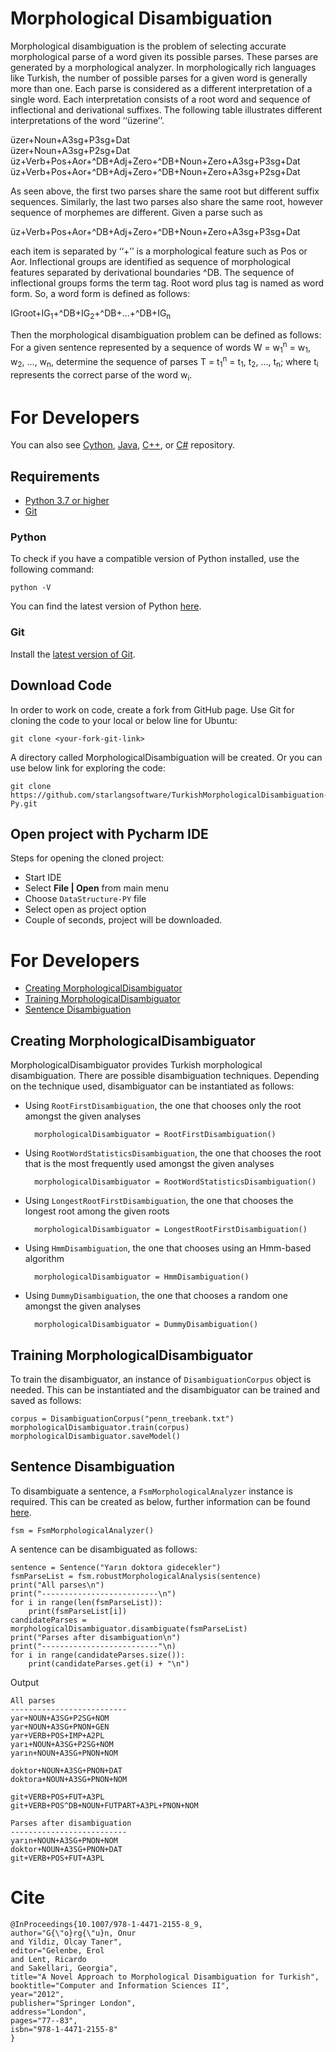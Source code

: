 Morphological Disambiguation
============

Morphological disambiguation is the problem of selecting accurate morphological parse of a word given its possible parses. These parses are generated by a morphological analyzer. In morphologically rich languages like Turkish, the number of possible parses for a given word is generally more than one. Each parse is considered as a different interpretation of a single word. Each interpretation consists of a root word and sequence of inflectional and derivational suffixes. The following table illustrates different interpretations of the word ‘‘üzerine’’.

üzer+Noun+A3sg+P3sg+Dat  
üzer+Noun+A3sg+P2sg+Dat  
üz+Verb+Pos+Aor+^DB+Adj+Zero+^DB+Noun+Zero+A3sg+P3sg+Dat  
üz+Verb+Pos+Aor+^DB+Adj+Zero+^DB+Noun+Zero+A3sg+P2sg+Dat

As seen above, the first two parses share the same root but different suffix sequences. Similarly, the last two parses also share the same root, however sequence of morphemes are different. Given a parse such as

üz+Verb+Pos+Aor+^DB+Adj+Zero+^DB+Noun+Zero+A3sg+P3sg+Dat

each item is separated by ‘‘+’’ is a morphological feature such as Pos or Aor. Inflectional groups are identified as sequence of morphological features separated by derivational boundaries ^DB. The sequence of inflectional groups forms the term tag. Root word plus tag is named as word form.  So, a word form is defined as follows:

IGroot+IG<sub>1</sub>+^DB+IG<sub>2</sub>+^DB+...+^DB+IG<sub>n</sub>

Then the morphological disambiguation problem can be defined as follows: For a given sentence represented by a sequence of words W = w<sub>1</sub><sup>n</sup> = w<sub>1</sub>, w<sub>2</sub>, ..., w<sub>n</sub>, determine the sequence of parses T = t<sub>1</sub><sup>n</sup> = t<sub>1</sub>, t<sub>2</sub>, ..., t<sub>n</sub>; where t<sub>i</sub> represents the correct parse of the word w<sub>i</sub>.

For Developers
============

You can also see [Cython](https://github.com/starlangsoftware/TurkishMorphologicalDisambiguation-Cy), [Java](https://github.com/starlangsoftware/TurkishMorphologicalDisambiguation), [C++](https://github.com/starlangsoftware/TurkishMorphologicalDisambiguation-CPP), or [C#](https://github.com/starlangsoftware/TurkishMorphologicalDisambiguation-CS) repository.

## Requirements

* [Python 3.7 or higher](#python)
* [Git](#git)

### Python 

To check if you have a compatible version of Python installed, use the following command:

    python -V
    
You can find the latest version of Python [here](https://www.python.org/downloads/).

### Git

Install the [latest version of Git](https://git-scm.com/book/en/v2/Getting-Started-Installing-Git).

## Download Code

In order to work on code, create a fork from GitHub page. 
Use Git for cloning the code to your local or below line for Ubuntu:

	git clone <your-fork-git-link>

A directory called MorphologicalDisambiguation will be created. Or you can use below link for exploring the code:

	git clone https://github.com/starlangsoftware/TurkishMorphologicalDisambiguation-Py.git

## Open project with Pycharm IDE

Steps for opening the cloned project:

* Start IDE
* Select **File | Open** from main menu
* Choose `DataStructure-PY` file
* Select open as project option
* Couple of seconds, project will be downloaded. 

For Developers
============

+ [Creating MorphologicalDisambiguator](#creating-morphologicaldisambiguator)
+ [Training MorphologicalDisambiguator](#training-morphologicaldisambiguator)
+ [Sentence Disambiguation](#sentence-disambiguation)

## Creating MorphologicalDisambiguator 

MorphologicalDisambiguator provides Turkish morphological disambiguation. There are possible disambiguation techniques. Depending on the technique used, disambiguator can be instantiated as follows:

* Using `RootFirstDisambiguation`, the one that chooses only the root amongst the given analyses

        morphologicalDisambiguator = RootFirstDisambiguation()

* Using `RootWordStatisticsDisambiguation`, the one that chooses the root that is the most frequently used amongst the given analyses

        morphologicalDisambiguator = RootWordStatisticsDisambiguation()

* Using `LongestRootFirstDisambiguation`, the one that chooses the longest root among the given roots
        
        morphologicalDisambiguator = LongestRootFirstDisambiguation()

* Using `HmmDisambiguation`, the one that chooses using an Hmm-based algorithm
        
        morphologicalDisambiguator = HmmDisambiguation()

* Using `DummyDisambiguation`, the one that chooses a random one amongst the given analyses 
     
        morphologicalDisambiguator = DummyDisambiguation()
    

## Training MorphologicalDisambiguator

To train the disambiguator, an instance of `DisambiguationCorpus` object is needed. This can be instantiated and the disambiguator can be trained and saved as follows:

    corpus = DisambiguationCorpus("penn_treebank.txt")
    morphologicalDisambiguator.train(corpus)
    morphologicalDisambiguator.saveModel()
    
      
## Sentence Disambiguation

To disambiguate a sentence, a `FsmMorphologicalAnalyzer` instance is required. This can be created as below, further information can be found [here](https://github.com/starlangsoftware/MorphologicalAnalysis/blob/master/README.md#creating-fsmmorphologicalanalyzer).

    fsm = FsmMorphologicalAnalyzer()
    
A sentence can be disambiguated as follows: 
    
    sentence = Sentence("Yarın doktora gidecekler")
    fsmParseList = fsm.robustMorphologicalAnalysis(sentence)
    print("All parses\n")
    print("--------------------------\n")
    for i in range(len(fsmParseList)):
        print(fsmParseList[i])
    candidateParses = morphologicalDisambiguator.disambiguate(fsmParseList)
    print("Parses after disambiguation\n")
    print("--------------------------"\n)
    for i in range(candidateParses.size()):
        print(candidateParses.get(i) + "\n")

Output

    
    All parses
    --------------------------
    yar+NOUN+A3SG+P2SG+NOM
    yar+NOUN+A3SG+PNON+GEN
    yar+VERB+POS+IMP+A2PL
    yarı+NOUN+A3SG+P2SG+NOM
    yarın+NOUN+A3SG+PNON+NOM
    
    doktor+NOUN+A3SG+PNON+DAT
    doktora+NOUN+A3SG+PNON+NOM
    
    git+VERB+POS+FUT+A3PL
    git+VERB+POS^DB+NOUN+FUTPART+A3PL+PNON+NOM
    
    Parses after disambiguation
    --------------------------
    yarın+NOUN+A3SG+PNON+NOM
    doktor+NOUN+A3SG+PNON+DAT
    git+VERB+POS+FUT+A3PL

# Cite

	@InProceedings{10.1007/978-1-4471-2155-8_9,
	author="G{\"o}rg{\"u}n, Onur
	and Yildiz, Olcay Taner",
	editor="Gelenbe, Erol
	and Lent, Ricardo
	and Sakellari, Georgia",
	title="A Novel Approach to Morphological Disambiguation for Turkish",
	booktitle="Computer and Information Sciences II",
	year="2012",
	publisher="Springer London",
	address="London",
	pages="77--83",
	isbn="978-1-4471-2155-8"
	}
